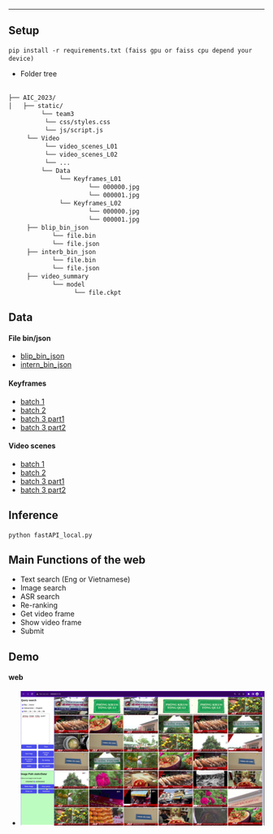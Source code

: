 
---
## Setup
```
pip install -r requirements.txt (faiss gpu or faiss cpu depend your device)

```
- Folder tree
```

├── AIC_2023/ 
│   ├── static/
         └── team3
	      └── css/styles.css
	      └── js/script.js
	 └── Video
	      └── video_scenes_L01
	      └── video_scenes_L02
	      └── ...
         └── Data
              └── Keyframes_L01
                      └── 000000.jpg
                      └── 000001.jpg
              └── Keyframes_L02
                      └── 000000.jpg
                      └── 000001.jpg
     ├── blip_bin_json
	        └── file.bin
	        └── file.json
     ├── interb_bin_json
	        └── file.bin
	        └── file.json
     ├── video_summary
	        └── model
	              └── file.ckpt

```
## Data
#### File bin/json
- [blip_bin_json](https://drive.google.com/drive/folders/1WepsGul2H9KKWdyl9u4jMMrDoQs8WY2q?usp=sharing)
- [intern_bin_json](https://drive.google.com/drive/folders/1IHSGof7YPns13xbErPAkQ-fybJUPP4ZG?usp=sharing)
#### Keyframes
- [batch 1](https://www.kaggle.com/datasets/trnhuhiu/data-hcm-ai-challenge-2023-batch-1)
- [batch 2](https://www.kaggle.com/datasets/trnhuhiu/data-hcm-ai-challenge-2023-batch-2)
- [batch 3 part1](https://www.kaggle.com/datasets/tuannguyenhoanganh/keyframes-batc3-part1)
- [batch 3 part2]()
#### Video scenes
- [batch 1](https://www.kaggle.com/datasets/6b1c2c1245a3793ea7bcce0b37b8b6bebb41a3449a407c98df85028be9b672c9?fbclid=IwAR311UTuYq43KyJcAe4hTB9Swzgwff4lrnnENZ7pweaY_h1eqBW0EYr8o3o)
- [batch 2](https://www.kaggle.com/datasets/tuannguyenhoanganh/video-scenes-batch-2)
- [batch 3 part1](https://www.kaggle.com/datasets/tuannguyenhoanganh/video-scenes-batch3-part1)
- [batch 3 part2](https://www.kaggle.com/datasets/tuannguyenhoanganh/video-scenes-batch3-part2)
## Inference
```
python fastAPI_local.py

```
## Main Functions of the web
- Text search (Eng or Vietnamese)
- Image search 
- ASR search
- Re-ranking 
- Get video frame
- Show video frame
- Submit
## Demo
#### web
- ![UI](image/ui.png)
